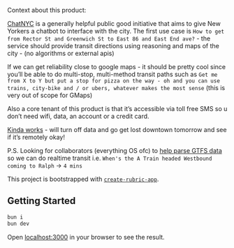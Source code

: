 Context about this product:

[ChatNYC](https://rubric.notion.site/ChatNYC-c62e6eee06424cfc9530700fb6673d50?pvs=4) is a generally helpful public good initiative that aims to give New Yorkers a chatbot to interface with the city. The first use case is `How to get from Rector St and Greenwich St to East 86 and East End ave?` - the service should provide transit directions using reasoning and maps of the city - (no algorithms or external apis)

If we can get reliability close to google maps - it should be pretty cool since you’ll be able to do multi-stop, multi-method transit paths such as `Get me from X to Y but put a stop for pizza on the way - oh and you can use trains, city-bike and / or ubers, whatever makes the most sense` (this is very out of scope for GMaps)

Also a core tenant of this product is that it’s accessible via toll free SMS so u don’t need wifi, data, an account or a credit card.

[Kinda works](https://nyc.rubriclabs.com) - will turn off data and go get lost downtown tomorrow and see if it’s remotely okay!

P.S. Looking for collaborators (everything OS ofc) to [help parse GTFS data](https://nyc.rubriclabs.com/api/test) so we can do realtime transit i.e. `When's the A Train headed Westbound coming to Ralph` -> `4 mins`

This project is bootstrapped with [`create-rubric-app`](https://github.com/RubricLab/create-rubric-app).

## Getting Started
```sh
bun i
bun dev
```

Open [localhost:3000](http://localhost:3000) in your browser to see the result.
